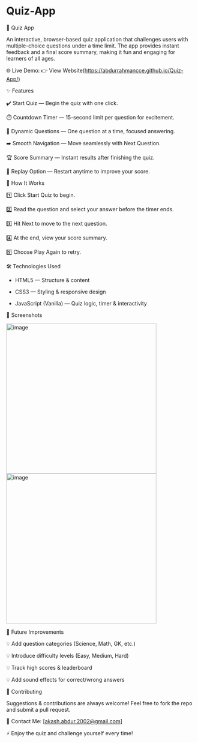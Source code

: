 # Quiz-App

🧠 Quiz App

An interactive, browser-based quiz application that challenges users with multiple-choice questions under a time limit.
The app provides instant feedback and a final score summary, making it fun and engaging for learners of all ages.

🌐 Live Demo: 👉 View Website(https://abdurrahmancce.github.io/Quiz-App/)

✨ Features

✔️ Start Quiz — Begin the quiz with one click.

⏱️ Countdown Timer — 15-second limit per question for excitement.

📝 Dynamic Questions — One question at a time, focused answering.

➡️ Smooth Navigation — Move seamlessly with Next Question.

🏆 Score Summary — Instant results after finishing the quiz.

🔄 Replay Option — Restart anytime to improve your score.

🧠 How It Works

1️⃣ Click Start Quiz to begin.

2️⃣ Read the question and select your answer before the timer ends.

3️⃣ Hit Next to move to the next question.

4️⃣ At the end, view your score summary.

5️⃣ Choose Play Again to retry.

🛠️ Technologies Used

* HTML5 — Structure & content

* CSS3 — Styling & responsive design

* JavaScript (Vanilla) — Quiz logic, timer & interactivity

📸 Screenshots

<img width="400" height="400" alt="image" src="https://github.com/user-attachments/assets/570f99ea-e933-4aff-a795-18f1f746cfcc" />
<img width="400" height="400" alt="image" src="https://github.com/user-attachments/assets/5d85dfcb-4dc5-47c4-9cf2-501363c6fa5b" />

🚀 Future Improvements

💡 Add question categories (Science, Math, GK, etc.)

💡 Introduce difficulty levels (Easy, Medium, Hard)

💡 Track high scores & leaderboard

💡 Add sound effects for correct/wrong answers

🤝 Contributing

Suggestions & contributions are always welcome!
Feel free to fork the repo and submit a pull request.

📩 Contact Me: [akash.abdur.2002@gmail.com]


⚡ Enjoy the quiz and challenge yourself every time!
